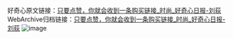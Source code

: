 好奇心原文链接：[只要点赞，你就会收到一条购买链接_时尚_好奇心日报-刘荻](https://www.qdaily.com/articles/981.html)
WebArchive归档链接：[只要点赞，你就会收到一条购买链接_时尚_好奇心日报-刘荻](http://web.archive.org/web/20190623145449/https://www.qdaily.com/articles/981.html)
![image](http://ww3.sinaimg.cn/large/007d5XDply1g3v49ckai2j30u028o1kx)